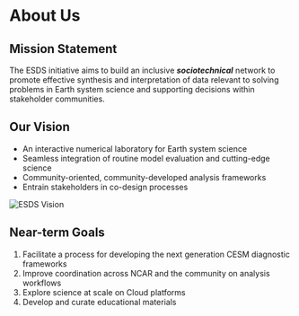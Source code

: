 # About Us

## Mission Statement
The ESDS initiative aims to build an inclusive ***sociotechnical*** network to promote effective synthesis and interpretation of data relevant to solving problems in Earth system science and supporting decisions within stakeholder communities.

## Our Vision
- An interactive numerical laboratory for Earth system science
- Seamless integration of routine model evaluation and cutting-edge science
- Community-oriented, community-developed analysis frameworks
- Entrain stakeholders in co-design processes

![ESDS Vision](images/esds_vision)

## Near-term Goals
1. Facilitate a process for developing the next generation CESM diagnostic frameworks
1. Improve coordination across NCAR and the community on analysis workflows
1. Explore science at scale on Cloud platforms
1. Develop and curate educational materials

